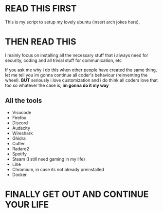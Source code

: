 # READ THIS FIRST

This is my script to setup my lovely ubuntu (insert arch jokes here).

# THEN READ THIS

I mainly focus on installing all the necessary stuff that i always need for security, coding and all trivial stuff for communication, etc

If you ask me why i do this when other people have created the same thing, let me tell you im gonna continue all coder's behaviour (reinventing the wheel). **BUT** seriously i love customization and i do think all coders love that too so whatever the case is, **im gonna do it my way**

## All the tools

- Visucode
- Firefox
- Discord
- Audacity
- Wireshark
- Ghidra
- Cutter
- Radare2
- Spotify
- Steam (I still need gaming in my life)
- Line
- Chromium, in case its not already preinstalled
- Docker

# FINALLY GET OUT AND CONTINUE YOUR LIFE